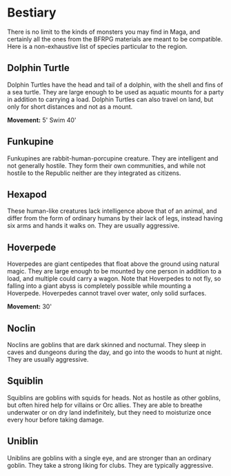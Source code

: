 Bestiary
========
There is no limit to the kinds of monsters you may find in Maga, and certainly all the ones from the BFRPG materials are meant to be compatible. Here is a non-exhaustive list of species particular to the region.

Dolphin Turtle
--------------
Dolphin Turtles have the head and tail of a dolphin, with the shell and fins of a sea turtle. They are large enough to be used as aquatic mounts for a party in addition to carrying a load. Dolphin Turtles can also travel on land, but only for short distances and not as a mount.

**Movement:** 5' Swim 40'

Funkupine
---------
Funkupines are rabbit-human-porcupine creature. They are intelligent and not generally hostile. They form their own communities, and while not hostile to the Republic neither are they integrated as citizens.

Hexapod
-------
These human-like creatures lack intelligence above that of an animal, and differ from the form of ordinary humans by their lack of legs, instead having six arms and hands it walks on. They are usually aggressive.

Hoverpede
---------
Hoverpedes are giant centipedes that float above the ground using natural magic. They are large enough to be mounted by one person in addition to a load, and multiple could carry a wagon. Note that Hoverpedes to not fly, so falling into a giant abyss is completely possible while mounting a Hoverpede. Hoverpedes cannot travel over water, only solid surfaces.

**Movement:** 30'

Noclin
------
Noclins are goblins that are dark skinned and nocturnal. They sleep in caves and dungeons during the day, and go into the woods to hunt at night. They are usually aggressive.

Squiblin
--------
Squiblins are goblins with squids for heads. Not as hostile as other goblins, but often hired help for villains or Orc allies. They are able to breathe underwater or on dry land indefinitely, but they need to moisturize once every hour before taking damage.

Uniblin
-------
Uniblins are goblins with a single eye, and are stronger than an ordinary goblin. They take a strong liking for clubs. They are typically aggressive.

